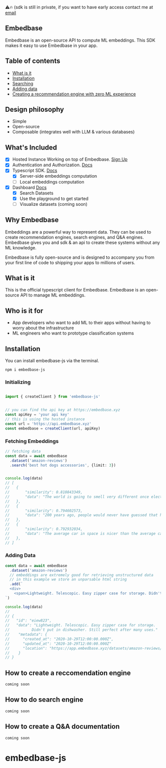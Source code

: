 ⚠️🔥 (sdk is still in private, if you want to have early access contact me at [email](mailto:ben@embedbase.xyz)
## Embedbase

Embedbase is an open-source API to compute ML embeddings. This SDK makes it easy to use Embedbase in your app.


## Table of contents
- [What is it](#what-is-it)
- [Installation](#installation)
- [Searching](#fetching-embeddings)
- [Adding data](#adding-data)
- [Creating a recommendation engine with zero ML experience](#how-to-create-a-reccomendation-engine)


## Design philosophy
- Simple
- Open-source
- Composable (integrates well with LLM & various databases)

## What's Included
- [x] Hosted Instance Working on top of Embedbase. [Sign Up](https://embedbase.xyz)
- [x] Authentication and Authorization. [Docs](https://docs.embedbase.xyz/auth)
- [x] Typescript SDK. [Docs](https://docs.embedbase.xyz/sdk)
  - [x] Server-side embeddings computation
  - [ ] Local embeddings computation 
- [x] Dashboard [Docs](https://docs.embedbase.xyz/dashboard)
  - [x] Search Datasets
  - [x] Use the playground to get started
  - [ ] Visualize datasets (coming soon)

## Why Embedbase

Embeddings are a powerful way to represent data. They can be used to create recommendation engines, search engines, and Q&A engines. Embedbase gives you and sdk & an api to create these systems without any ML knowledge.

Embedbase is fully open-source and is designed to accompany you from your first line of code to shipping your apps to millions of users.

## What is it

This is the official typescript client for Embedbase. Embedbase is an open-source API to manage ML embeddings.

## Who is it for
- App developers who want to add ML to their apps without having to worry about the infrastructure
- ML engineers who want to prototype classification systems



## Installation


You can install embedbase-js via the terminal.


```
npm i embedbase-js
```


### Initializing
```ts

import { createClient } from 'embedbase-js'


// you can find the api key at https://embedbase.xyz
const apiKey = 'your api key'
// this is using the hosted instance
const url = 'https://api.embedbase.xyz'
const embedbase = createClient(url, apiKey)

```

### Fetching Embeddings
```ts
// fetching data
const data = await embedbase
  .dataset('amazon-reviews')
  .search('best hot dogs accessories', {limit: 3})


console.log(data)
// [
//   {
//       "similarity": 0.810843349,
//       "data": "The world is going to smell very different once electric      vehicles become commonplace"
//   },
//   {
//       "similarity": 0.794602573,
//       "data": "200 years ago, people would never have guessed that humans in the future would communicate by silently tapping on glass"
//   },
//   {
//       "similarity": 0.792932034,
//       "data": "The average car in space is nicer than the average car on Earth"
//   },
// ]
```
### Adding Data

```js
const data = await embedbase
  .dataset('amazon-reviews')
  // embeddings are extremely good for retrieving unstructured data
  // in this example we store an unparsable html string
  .add(`
  <div>
    <span>Lightweight. Telescopic. Easy zipper case for storage. Didn't put in dishwasher. Still perfect after many uses.</span>
`)

console.log(data)
//
// {
//   "id": "eiew823",
//   "data": "Lightweight. Telescopic. Easy zipper case for storage.
//          Didn't put in dishwasher. Still perfect after many uses."
//    "metadata": {
//      "created_at": "2020-10-29T12:00:00.000Z",
//      "updated_at": "2020-10-29T12:00:00.000Z"
//      "location": "https://app.embedbase.xyz/datasets/amazon-reviews/
//    }
// }
```

## How to create a reccomendation engine

```js
coming soon


```

## How to do search engine

```js
coming soon
```

## How to create a Q&A documentation

```js
coming soon
```
# embedbase-js
